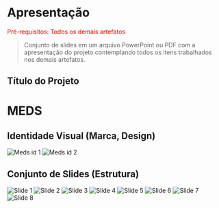 # Apresentação

<span style="color:red">Pré-requisitos: Todos os demais artefatos</span>


> Conjunto de slides em um arquivo PowerPoint ou PDF
> com a apresentação do projeto contemplando todos os
> itens trabalhados nos demais artefatos.

## Título do Projeto
# MEDS
## Identidade Visual (Marca, Design)
![Meds id 1](https://user-images.githubusercontent.com/90854062/146047523-d5c50061-70be-4fe5-9543-b52acc096a47.jpg)
![Meds id 2](https://user-images.githubusercontent.com/90854062/146047547-f6a16cde-5d58-4414-a410-1ded5229c49f.jpg)


## Conjunto de Slides (Estrutura)
![Slide 1](https://user-images.githubusercontent.com/90854062/146051260-50564eac-380b-4585-a399-3e597a4e68e7.png)
![Slide 2](https://user-images.githubusercontent.com/90854062/146051305-1dea2bd9-2d16-4ee3-a944-027e7c8b6c6a.png)
![Slide 3](https://user-images.githubusercontent.com/90854062/146051324-acddd74e-acfc-4769-bf5f-997470cb7f57.png)
![Slide 4](https://user-images.githubusercontent.com/90854062/146051335-5956ed3b-a9ee-48c0-b889-0b514bcacbb5.png)
![Slide 5](https://user-images.githubusercontent.com/90854062/146051353-77eb9cfb-a9e7-4047-b7ce-671bc428c20c.png)
![Slide 6](https://user-images.githubusercontent.com/90854062/146051373-a5564e47-fc63-4be1-9e2b-1f8b92a764c5.png)
![Slide 7](https://user-images.githubusercontent.com/90854062/146051387-cc44d07e-afb8-44d1-ae25-30e275c21ad8.png)
![Slide 8](https://user-images.githubusercontent.com/90854062/146051401-413a8a94-f90a-4a6c-b935-81bc66358e7f.png)
